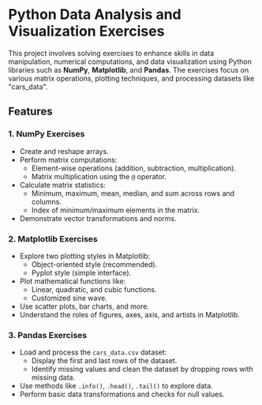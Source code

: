 # Python Data Analysis and Visualization Exercises

This project involves solving exercises to enhance skills in data manipulation, numerical computations, and data visualization using Python libraries such as **NumPy**, **Matplotlib**, and **Pandas**. The exercises focus on various matrix operations, plotting techniques, and processing datasets like "cars_data".

## Features

### 1. NumPy Exercises
- Create and reshape arrays.
- Perform matrix computations:
  - Element-wise operations (addition, subtraction, multiplication).
  - Matrix multiplication using the `@` operator.
- Calculate matrix statistics:
  - Minimum, maximum, mean, median, and sum across rows and columns.
  - Index of minimum/maximum elements in the matrix.
- Demonstrate vector transformations and norms.

### 2. Matplotlib Exercises
- Explore two plotting styles in Matplotlib:
  - Object-oriented style (recommended).
  - Pyplot style (simple interface).
- Plot mathematical functions like:
  - Linear, quadratic, and cubic functions.
  - Customized sine wave.
- Use scatter plots, bar charts, and more.
- Understand the roles of figures, axes, axis, and artists in Matplotlib.

### 3. Pandas Exercises
- Load and process the `cars_data.csv` dataset:
  - Display the first and last rows of the dataset.
  - Identify missing values and clean the dataset by dropping rows with missing data.
- Use methods like `.info()`, `.head()`, `.tail()` to explore data.
- Perform basic data transformations and checks for null values.



